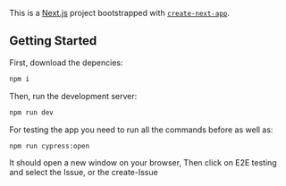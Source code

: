This is a [Next.js](https://nextjs.org/) project bootstrapped with [`create-next-app`](https://github.com/vercel/next.js/tree/canary/packages/create-next-app).

## Getting Started

First, download the depencies:
```bash
npm i
```

Then, run the development server:

```bash
npm run dev
```

For testing the app you need to run all the commands before as well as:

```bash
npm run cypress:open
```
  It should open a new window on your browser, Then click on E2E testing and select the Issue, or the create-Issue
  
